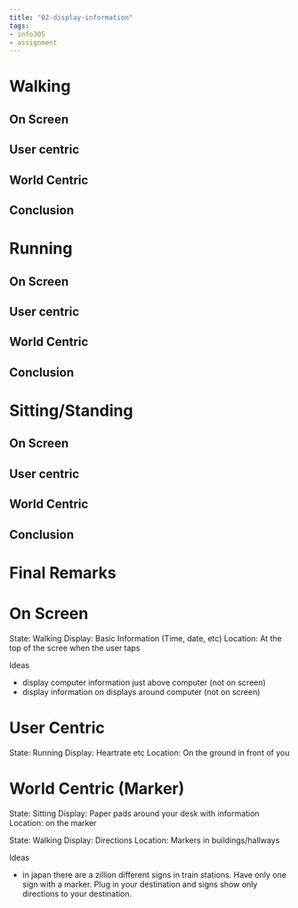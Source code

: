 ```yaml
---
title: "02-display-information"
tags: 
- info305
- assignment
---
```


# Walking
## On Screen
## User centric
## World Centric
## Conclusion

# Running
## On Screen
## User centric
## World Centric
## Conclusion

# Sitting/Standing
## On Screen
## User centric
## World Centric
## Conclusion

# Final Remarks



# On Screen
State: Walking
Display: Basic Information (Time, date, etc)
Location: At the top of the scree when the user taps

Ideas
- display computer information just above computer (not on screen)
- display information on displays around computer (not on screen)

# User Centric
State: Running
Display: Heartrate etc
Location: On the ground in front of you

# World Centric (Marker)
State: Sitting
Display: Paper pads around your desk with information
Location: on the marker

State: Walking
Display: Directions
Location: Markers in buildings/hallways

Ideas
- in japan there are a zillion different signs in train stations. Have only one sign with a marker. Plug in your destination and signs show only directions to your destination.

